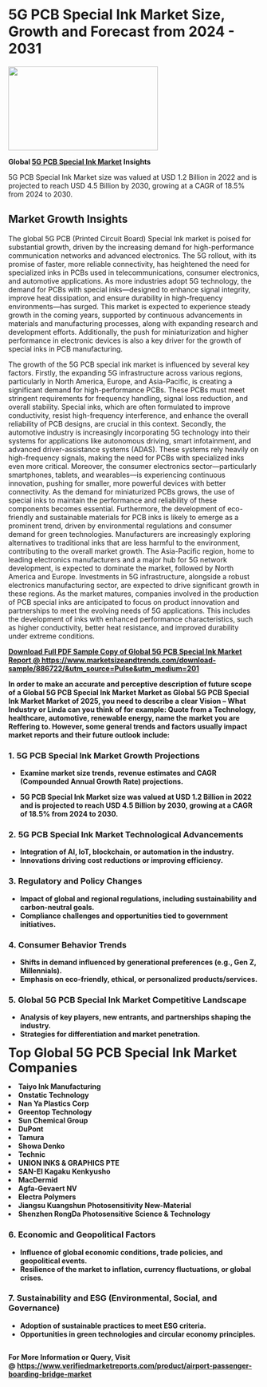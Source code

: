 <H1>5G PCB Special Ink Market Size, Growth and Forecast from 2024 - 2031</H1><img class="aligncenter size-medium wp-image-584254" src="https://thirdeyenews.in/wp-content/uploads/2024/09/Global-Market-Research-300x168.jpeg" alt="" width="300" height="168" /><p><strong>Global&nbsp;<a href="https://www.marketsizeandtrends.com/download-sample/886722/&amp;utm_source=Pulse&amp;utm_medium=201">5G PCB Special Ink Market</a> Insights</strong></p><p>5G PCB Special Ink Market size was valued at USD 1.2 Billion in 2022 and is projected to reach USD 4.5 Billion by 2030, growing at a CAGR of 18.5% from 2024 to 2030.</p><p><h2>Market Growth Insights</h2> <p>The global 5G PCB (Printed Circuit Board) Special Ink market is poised for substantial growth, driven by the increasing demand for high-performance communication networks and advanced electronics. The 5G rollout, with its promise of faster, more reliable connectivity, has heightened the need for specialized inks in PCBs used in telecommunications, consumer electronics, and automotive applications. As more industries adopt 5G technology, the demand for PCBs with special inks—designed to enhance signal integrity, improve heat dissipation, and ensure durability in high-frequency environments—has surged. This market is expected to experience steady growth in the coming years, supported by continuous advancements in materials and manufacturing processes, along with expanding research and development efforts. Additionally, the push for miniaturization and higher performance in electronic devices is also a key driver for the growth of special inks in PCB manufacturing.</p> <p><strong><a href="#"></a></strong></p> <p>The growth of the 5G PCB special ink market is influenced by several key factors. Firstly, the expanding 5G infrastructure across various regions, particularly in North America, Europe, and Asia-Pacific, is creating a significant demand for high-performance PCBs. These PCBs must meet stringent requirements for frequency handling, signal loss reduction, and overall stability. Special inks, which are often formulated to improve conductivity, resist high-frequency interference, and enhance the overall reliability of PCB designs, are crucial in this context. Secondly, the automotive industry is increasingly incorporating 5G technology into their systems for applications like autonomous driving, smart infotainment, and advanced driver-assistance systems (ADAS). These systems rely heavily on high-frequency signals, making the need for PCBs with specialized inks even more critical. Moreover, the consumer electronics sector—particularly smartphones, tablets, and wearables—is experiencing continuous innovation, pushing for smaller, more powerful devices with better connectivity. As the demand for miniaturized PCBs grows, the use of special inks to maintain the performance and reliability of these components becomes essential. Furthermore, the development of eco-friendly and sustainable materials for PCB inks is likely to emerge as a prominent trend, driven by environmental regulations and consumer demand for green technologies. Manufacturers are increasingly exploring alternatives to traditional inks that are less harmful to the environment, contributing to the overall market growth. The Asia-Pacific region, home to leading electronics manufacturers and a major hub for 5G network development, is expected to dominate the market, followed by North America and Europe. Investments in 5G infrastructure, alongside a robust electronics manufacturing sector, are expected to drive significant growth in these regions. As the market matures, companies involved in the production of PCB special inks are anticipated to focus on product innovation and partnerships to meet the evolving needs of 5G applications. This includes the development of inks with enhanced performance characteristics, such as higher conductivity, better heat resistance, and improved durability under extreme conditions. <p><strong><a href="#"></p><p><span class=""><strong>Download Full PDF Sample Copy of Global 5G PCB Special Ink Market Report</strong> @ <a href="https://www.marketsizeandtrends.com/download-sample/886722/&amp;utm_source=Pulse&amp;utm_medium=201" target="_blank">https://www.marketsizeandtrends.com/download-sample/886722/&amp;utm_source=Pulse&amp;utm_medium=201</a></span></p><p>In order to make an accurate and perceptive description of future scope of a Global&nbsp;5G PCB Special Ink Market Market as Global&nbsp;5G PCB Special Ink Market Market of 2025, you need to describe a clear Vision &ndash; What Industry or Linda can you think of for example: Quote from a Technology, healthcare, automotive, renewable energy, name the market you are Reffering to. However, some general trends and factors usually impact market reports and their future outlook include:</p><h3>1.&nbsp;<strong>5G PCB Special Ink Market Growth Projections</strong></h3><ul><li>Examine market size trends, revenue estimates and CAGR (Compounded Annual Growth Rate) projections.</li><li><p>5G PCB Special Ink Market size was valued at USD 1.2 Billion in 2022 and is projected to reach USD 4.5 Billion by 2030, growing at a CAGR of 18.5% from 2024 to 2030.</p></li></ul><h3>2.&nbsp;<strong>5G PCB Special Ink Market Technological Advancements</strong></h3><ul><li>Integration of AI, IoT, blockchain, or automation in the industry.</li><li>Innovations driving cost reductions or improving efficiency.</li></ul><h3>3.&nbsp;<strong>Regulatory and Policy Changes</strong></h3><ul><li>Impact of global and regional regulations, including sustainability and carbon-neutral goals.</li><li>Compliance challenges and opportunities tied to government initiatives.</li></ul><h3>4.&nbsp;<strong>Consumer Behavior Trends</strong></h3><ul><li>Shifts in demand influenced by generational preferences (e.g., Gen Z, Millennials).</li><li>Emphasis on eco-friendly, ethical, or personalized products/services.</li></ul><h3>5.&nbsp;<strong>Global 5G PCB Special Ink Market Competitive Landscape</strong></h3><ul><li>Analysis of key players, new entrants, and partnerships shaping the industry.</li><li>Strategies for differentiation and market penetration.</li></ul><p data-pm-slice="1 1 []"><span style="color: inherit; font-family: inherit; font-size: 25px;">Top Global 5G PCB Special Ink Market Companies</span></p><div class="" data-test-id=""><p><li>Taiyo Ink Manufacturing</li><li> Onstatic Technology</li><li> Nan Ya Plastics Corp</li><li> Greentop Technology</li><li> Sun Chemical Group</li><li> DuPont</li><li> Tamura</li><li> Showa Denko</li><li> Technic</li><li> UNION INKS & GRAPHICS PTE</li><li> SAN-EI Kagaku Kenkyusho</li><li> MacDermid</li><li> Agfa-Gevaert NV</li><li> Electra Polymers</li><li> Jiangsu Kuangshun Photosensitivity New-Material</li><li> Shenzhen RongDa Photosensitive Science & Technology</li></p></div><h3>6.&nbsp;<strong>Economic and Geopolitical Factors</strong></h3><ul><li>Influence of global economic conditions, trade policies, and geopolitical events.</li><li>Resilience of the market to inflation, currency fluctuations, or global crises.</li></ul><h3>7.&nbsp;<strong>Sustainability and ESG (Environmental, Social, and Governance)</strong></h3><ul><li>Adoption of sustainable practices to meet ESG criteria.</li><li>Opportunities in green technologies and circular economy principles.</li></ul><h2><strong style="font-size: 14px;">For More Information or Query, Visit @&nbsp;</strong><a style="background-color: #ffffff; font-size: 14px;" href="https://www.marketsizeandtrends.com/report/5g-pcb-special-ink-market/" target="_blank">https://www.verifiedmarketreports.com/product/airport-passenger-boarding-bridge-market</a></h2>
